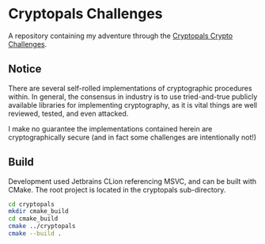 # Cryptopals Challenges

A repository containing my adventure through the [Cryptopals Crypto Challenges](https://cryptopals.com/).

## Notice

There are several self-rolled implementations of cryptographic procedures within. In general, the consensus
in industry is to use tried-and-true publicly available libraries for implementing cryptography, as it
is vital things are well reviewed, tested, and even attacked.

I make no guarantee the implementations contained herein are cryptographically secure (and in fact some challenges
are intentionally not!)

## Build

Development used Jetbrains CLion referencing MSVC, and can be built with CMake.
The root project is located in the cryptopals sub-directory.

```bash
cd cryptopals
mkdir cmake_build
cd cmake_build
cmake ../cryptopals
cmake --build .
```
